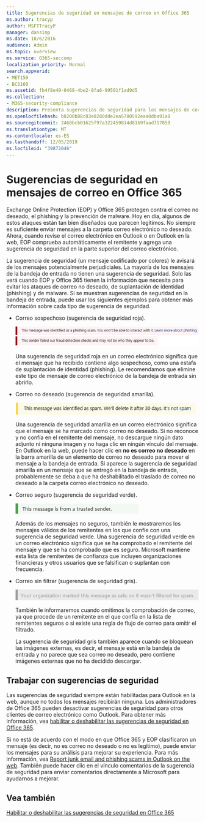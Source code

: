 ```yaml
---
title: Sugerencias de seguridad en mensajes de correo en Office 365
ms.author: tracyp
author: MSFTTracyP
manager: dansimp
ms.date: 10/6/2016
audience: Admin
ms.topic: overview
ms.service: O365-seccomp
localization_priority: Normal
search.appverid:
- MET150
- BCS160
ms.assetid: fb4f8e49-0468-4be2-8fa6-99501f1ad9d5
ms.collection:
- M365-security-compliance
description: Presenta sugerencias de seguridad para los mensajes de correo filtrados por el filtro de correo no deseado de EOP y Office 365.
ms.openlocfilehash: b8200b88c83e0280dde2ea5780592eaa0dba91a8
ms.sourcegitcommit: 2468bcb01625f97a322459814d81b9faad717859
ms.translationtype: MT
ms.contentlocale: es-ES
ms.lasthandoff: 12/05/2019
ms.locfileid: "39872046"
---
```

# <a name="safety-tips-in-email-messages-in-office-365"></a>Sugerencias de seguridad en mensajes de correo en Office 365

Exchange Online Protection (EOP) y Office 365 protegen contra el correo no deseado, el phishing y la prevención de malware. Hoy en día, algunos de estos ataques están tan bien diseñados que parecen legítimos. No siempre es suficiente enviar mensajes a la carpeta correo electrónico no deseado. Ahora, cuando revise el correo electrónico en Outlook o en Outlook en la web, EOP comprueba automáticamente el remitente y agrega una sugerencia de seguridad en la parte superior del correo electrónico.

La sugerencia de seguridad (un mensaje codificado por colores) le avisará de los mensajes potencialmente perjudiciales. La mayoría de los mensajes de la bandeja de entrada no tienen una sugerencia de seguridad. Solo las verá cuando EOP y Office 365 tienen la información que necesita para evitar los ataques de correo no deseado, de suplantación de identidad (phishing) y de malware. Si se muestran sugerencias de seguridad en la bandeja de entrada, puede usar los siguientes ejemplos para obtener más información sobre cada tipo de sugerencia de seguridad.

- Correo sospechoso (sugerencia de seguridad roja).

    ![Captura de pantalla que muestra una sugerencia de seguridad roja.](../media/5078a0be-e556-44a1-b169-09d780d26898.png)

    Una sugerencia de seguridad roja en un correo electrónico significa que el mensaje que ha recibido contiene algo sospechoso, como una estafa de suplantación de identidad (phishing). Le recomendamos que elimine este tipo de mensaje de correo electrónico de la bandeja de entrada sin abrirlo.

- Correo no deseado (sugerencia de seguridad amarilla).

    ![Captura de pantalla que muestra una sugerencia de seguridad amarilla.](../media/793c9265-ea44-48fd-a98f-804fadd4163b.png)

    Una sugerencia de seguridad amarilla en un correo electrónico significa que el mensaje se ha marcado como correo no deseado. Si no reconoce y no confía en el remitente del mensaje, no descargue ningún dato adjunto ni ninguna imagen y no haga clic en ningún vínculo del mensaje. En Outlook en la web, puede hacer clic en **no es correo no deseado** en la barra amarilla de un elemento de correo no deseado para mover el mensaje a la bandeja de entrada. Si aparece la sugerencia de seguridad amarilla en un mensaje que se entregó en la bandeja de entrada, probablemente se deba a que ha deshabilitado el traslado de correo no deseado a la carpeta correo electrónico no deseado.

- Correo seguro (sugerencia de seguridad verde).

    ![Captura de pantalla que muestra una sugerencia de seguridad de color verde.](../media/acbc11d0-f626-4848-9fbf-66eeeda3f803.png)

    Además de los mensajes no seguros, también le mostraremos los mensajes válidos de los remitentes en los que confíe con una sugerencia de seguridad verde. Una sugerencia de seguridad verde en un correo electrónico significa que se ha comprobado el remitente del mensaje y que se ha comprobado que es seguro. Microsoft mantiene esta lista de remitentes de confianza que incluyen organizaciones financieras y otros usuarios que se falsifican o suplantan con frecuencia.

- Correo sin filtrar (sugerencia de seguridad gris).

    ![Captura de pantalla que muestra una sugerencia de seguridad gris.](../media/c4d0cf8f-08e9-4c84-beee-1d9e0b022e0a.png)

    También le informaremos cuando omitimos la comprobación de correo, ya que procede de un remitente en el que confía en la lista de remitentes seguros o si existe una regla de flujo de correo para omitir el filtrado.

    La sugerencia de seguridad gris también aparece cuando se bloquean las imágenes externas, es decir, el mensaje está en la bandeja de entrada y no parece que sea correo no deseado, pero contiene imágenes externas que no ha decidido descargar.

## <a name="working-with-safety-tips"></a>Trabajar con sugerencias de seguridad

Las sugerencias de seguridad siempre están habilitadas para Outlook en la web, aunque no todos los mensajes recibirán ninguna. Los administradores de Office 365 pueden desactivar sugerencias de seguridad para otros clientes de correo electrónico como Outlook. Para obtener más información, vea [habilitar o deshabilitar las sugerencias de seguridad en Office 365](enable-or-disable-safety-tips.md).

Si no está de acuerdo con el modo en que Office 365 y EOP clasificaron un mensaje (es decir, no es correo no deseado o no es legítimo), puede enviar los mensajes para su análisis para mejorar su experiencia. Para más información, vea [Report junk email and phishing scams in Outlook on the web](report-junk-email-and-phishing-scams-in-outlook-on-the-web-eop.md). También puede hacer clic en el vínculo comentarios de la sugerencia de seguridad para enviar comentarios directamente a Microsoft para ayudarnos a mejorar.

## <a name="see-also"></a>Vea también

[Habilitar o deshabilitar las sugerencias de seguridad en Office 365](enable-or-disable-safety-tips.md)

